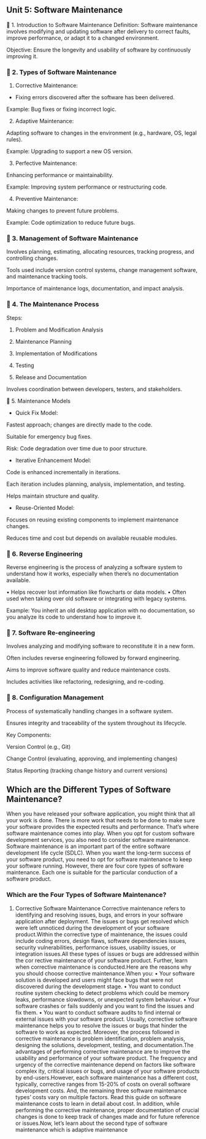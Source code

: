 
## Unit 5: Software Maintenance
📌 1. Introduction to Software Maintenance
Definition: Software maintenance involves modifying and updating software after delivery to correct faults, improve performance, or adapt it to a changed environment.

Objective: Ensure the longevity and usability of software by continuously improving it.

### 📌 2. Types of Software Maintenance
1. Corrective Maintenance:

- Fixing errors discovered after the software has been delivered.

Example: Bug fixes or fixing incorrect logic.

2. Adaptive Maintenance:

Adapting software to changes in the environment (e.g., hardware, OS, legal rules).

Example: Upgrading to support a new OS version.

3. Perfective Maintenance:

Enhancing performance or maintainability.

Example: Improving system performance or restructuring code.

4. Preventive Maintenance:

Making changes to prevent future problems.

Example: Code optimization to reduce future bugs.

### 📌 3. Management of Software Maintenance
Involves planning, estimating, allocating resources, tracking progress, and controlling changes.

Tools used include version control systems, change management software, and maintenance tracking tools.

Importance of maintenance logs, documentation, and impact analysis.

### 📌 4. The Maintenance Process
Steps:

1. Problem and Modification Analysis

2. Maintenance Planning

3. Implementation of Modifications

4. Testing

5. Release and Documentation

Involves coordination between developers, testers, and stakeholders.

📌 5. Maintenance Models
- Quick Fix Model:

Fastest approach; changes are directly made to the code.

Suitable for emergency bug fixes.

Risk: Code degradation over time due to poor structure.

- Iterative Enhancement Model:

Code is enhanced incrementally in iterations.

Each iteration includes planning, analysis, implementation, and testing.

Helps maintain structure and quality.

- Reuse-Oriented Model:

Focuses on reusing existing components to implement maintenance changes.

Reduces time and cost but depends on available reusable modules.

### 📌 6. Reverse Engineering
Reverse engineering is the process of analyzing a software system to understand how it works, especially
when there’s no documentation available.

• Helps recover lost information like flowcharts or data models.
• Often used when taking over old software or integrating with legacy systems.

Example: You inherit an old desktop application with no documentation, so you analyze its code to
understand how to improve it.

### 📌 7. Software Re-engineering
Involves analyzing and modifying software to reconstitute it in a new form.

Often includes reverse engineering followed by forward engineering.

Aims to improve software quality and reduce maintenance costs.

Includes activities like refactoring, redesigning, and re-coding.

### 📌 8. Configuration Management
Process of systematically handling changes in a software system.

Ensures integrity and traceability of the system throughout its lifecycle.

Key Components:

Version Control (e.g., Git)

Change Control (evaluating, approving, and implementing changes)

Status Reporting (tracking change history and current versions)







## Which are the Different Types of Software Maintenance?

When you have released your software application, you might think that all your work is done.
There is more work that needs to be done to make sure your software provides the expected
results and performance.
That’s where software maintenance comes into play.
When you opt for custom software development services, you also need to consider software maintenance.
Software maintenance is an important part of the entire software development life cycle (SDLC).
When you want the long-term success of your software product, you need to opt for software maintenance to
keep your software running.
However, there are four core types of software maintenance. Each one is suitable for the particular
conduction of a software product.

### Which are the Four Types of Software Maintenance?
1. Corrective Software Maintenance
Corrective maintenance refers to identifying and resolving issues, bugs, and errors in your software
application after deployment. The issues or bugs get resolved which were left unnoticed during the
development of your software product.Within the corrective type of maintenance, the issues could include
coding errors, design flaws, software dependencies issues, security vulnerabilities, performance issues,
usability issues, or integration issues.All these types of issues or bugs are addressed within the cor rective
maintenance of your software product. Further, learn when corrective maintenance is conducted.Here are the
reasons why you should choose corrective maintenance.When you:
• Your software solution is developed and users might face bugs that were not discovered during the
development stage.
• You want to conduct routine system checking to detect problems which could be memory leaks, performance
slowdowns, or unexpected system behaviour.
• Your software crashes or fails suddenly and you want to find the issues and fix them.
• You want to conduct software audits to find internal or external issues with your software product.
Usually, corrective software maintenance helps you to resolve the issues or bugs that hinder the software to
work as expected. Moreover, the process followed in corrective maintenance is problem identification,
problem analysis, designing the solutions, development, testing, and documentation.The advantages of
performing corrective maintenance are to improve the usability and performance of your software product.
The frequency and urgency of the corrective maintenance depend on factors like software complex ity, critical
issues or bugs, and usage of your software products by end-users.However, each software maintenance has a
different cost, typically, corrective ranges from 15-20% of costs on overall software development costs. And,
the remaining three software maintenance types’ costs vary on multiple factors. Read this guide on software
maintenance costs to learn in detail about cost.
In addition, while performing the corrective maintenance, proper documentation of crucial changes is done to
keep track of changes made and for future reference or issues.Now, let’s learn about the second type of
software maintenance which is adaptive maintenance